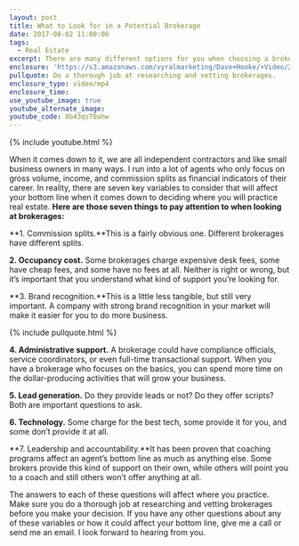 ```yaml
---
layout: post
title: What to Look for in a Potential Brokerage
date: 2017-08-02 11:00:00
tags:
  - Real Estate
excerpt: There are many different options for you when choosing a brokerage. Here are some things to consider before you choose.
enclosure: 'https://s3.amazonaws.com/vyralmarketing/Dave+Hooke/+Video/2017/August/Central+PA+Real+Estate+Agent-+What+to+Look+for+in+a+Potential+Brokerage.mp4'
pullquote: Do a thorough job at researching and vetting brokerages.
enclosure_type: video/mp4
enclosure_time:
use_youtube_image: true
youtube_alternate_image:
youtube_code: 8b43qsT0ahw
---
```



{% include youtube.html %}

When it comes down to it, we are all independent contractors and like small business owners in many ways. I run into a lot of agents who only focus on gross volume, income, and commission splits as financial indicators of their career. In reality, there are seven key variables to consider that will affect your bottom line when it comes down to deciding where you will practice real estate. **Here are those seven things to pay attention to when looking at brokerages:**

**1. Commission splits.**This is a fairly obvious one. Different brokerages have different splits.

**2. Occupancy cost.** Some brokerages charge expensive desk fees, some have cheap fees, and some have no fees at all. Neither is right or wrong, but it’s important that you understand what kind of support you’re looking for.

**3. Brand recognition.**This is a little less tangible, but still very important. A company with strong brand recognition in your market will make it easier for you to do more business.

{% include pullquote.html %}

**4. Administrative support.** A brokerage could have compliance officials, service coordinators, or even full-time transactional support. When you have a brokerage who focuses on the basics, you can spend more time on the dollar-producing activities that will grow your business.

**5. Lead generation.** Do they provide leads or not? Do they offer scripts? Both are important questions to ask.

**6. Technology.** Some charge for the best tech, some provide it for you, and some don’t provide it at all.

**7. Leadership and accountability.**It has been proven that coaching programs affect an agent’s bottom line as much as anything else. Some brokers provide this kind of support on their own, while others will point you to a coach and still others won’t offer anything at all.

The answers to each of these questions will affect where you practice. Make sure you do a thorough job at researching and vetting brokerages before you make your decision. If you have any other questions about any of these variables or how it could affect your bottom line, give me a call or send me an email. I look forward to hearing from you.